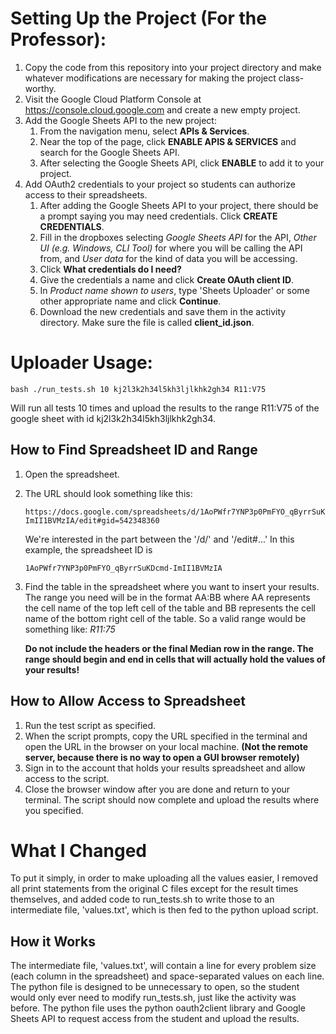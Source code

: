 # Setting Up the Project (For the Professor):
1. Copy the code from this repository into your project directory and make whatever modifications are necessary for making the project class-worthy.
2. Visit the Google Cloud Platform Console at <https://console.cloud.google.com> and create a new empty project.
3. Add the Google Sheets API to the new project:
   1. From the navigation menu, select **APIs & Services**.
   2. Near the top of the page, click **ENABLE APIS & SERVICES** and search for the Google Sheets API.
   3. After selecting the Google Sheets API, click **ENABLE** to add it to your project.
4. Add OAuth2 credentials to your project so students can authorize access to their spreadsheets.
   1. After adding the Google Sheets API to your project, there should be a prompt saying you may need credentials. Click **CREATE CREDENTIALS**.
   2. Fill in the dropboxes selecting *Google Sheets API* for the API, *Other UI (e.g. Windows, CLI Tool)* for where you will be calling the API from, and *User data* for the kind of data you will be accessing.
   3. Click **What credentials do I need?**
   4. Give the credentials a name and click **Create OAuth client ID**.
   5. In *Product name shown to users*, type 'Sheets Uploader' or some other appropriate name and click **Continue**.
   6. Download the new credentials and save them in the activity directory. Make sure the file is called **client_id.json**.

# Uploader Usage:
```console
bash ./run_tests.sh 10 kj2l3k2h34l5kh3ljlkhk2gh34 R11:V75
```
Will run all tests 10 times and upload the results to the range R11:V75 of the google sheet with id kj2l3k2h34l5kh3ljlkhk2gh34.

## How to Find Spreadsheet ID and Range
1. Open the spreadsheet.
2. The URL should look something like this:
   ```
   https://docs.google.com/spreadsheets/d/1AoPWfr7YNP3p0PmFYO_qByrrSuKDcmd-ImII1BVMzIA/edit#gid=542348360
   ```
   We're interested in the part between the '/d/' and '/edit#...'
   In this example, the spreadsheet ID is
   ```
   1AoPWfr7YNP3p0PmFYO_qByrrSuKDcmd-ImII1BVMzIA
   ```
3. Find the table in the spreadsheet where you want to insert your results. The range you need will be in the format AA:BB where AA represents the cell name of the top left cell of the table and BB represents the cell name of the bottom right cell of the table. So a valid range would be something like: *R11:75*
   
   **Do not include the headers or the final Median row in the range. The range should begin and end in cells that will actually hold the values of your results!**

## How to Allow Access to Spreadsheet
1. Run the test script as specified.
2. When the script prompts, copy the URL specified in the terminal and open the URL in the browser on your local machine. **(Not the remote server, because there is no way to open a GUI browser remotely)**
3. Sign in to the account that holds your results spreadsheet and allow access to the script.
4. Close the browser window after you are done and return to your terminal. The script should now complete and upload the results where you specified. 

# What I Changed
To put it simply, in order to make uploading all the values easier, I removed all print statements from the original C files except for the result times themselves, and added code to run_tests.sh to write those to an intermediate file, 'values.txt', which is then fed to the python upload script.

## How it Works
The intermediate file, 'values.txt', will contain a line for every problem size (each column in the spreadsheet) and space-separated values on each line. The python file is designed to be unnecessary to open, so the student would only ever need to modify run_tests.sh, just like the activity was before. The python file uses the python oauth2client library and Google Sheets API to request access from the student and upload the results.
